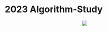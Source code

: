 # 2023 Algorithm-Study

<div align="center">
  <img src="https://user-images.githubusercontent.com/32566767/220694714-41095795-04c3-4706-a0a6-316161877f1c.png"/>
</div>
